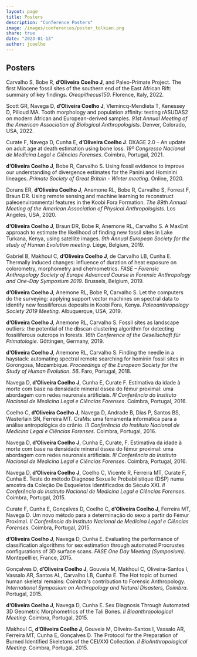 ```yaml
---
layout: page
title: Posters
description: "Conference Posters"
image: /images/conferences/poster_tolkien.png
share: true
date: "2023-01-13"
author: jcoelho
---
```


## Posters

Carvalho S, Bobe R, **d’Oliveira Coelho J**, and Paleo-Primate Project. The first Miocene fossil sites of the southern end of the East African Rift: summary of key findings. *Oreopithecus150*. Florence, Italy, 2022.

Scott GR, Navega D, **d’Oliveira Coelho J**, Vlemincq-Mendieta T, Kenessey D, Pilloud MA. Tooth morphology and population affinity: testing rASUDAS2 on modern African and European-derived samples. *91st Annual Meeting of the American Association of Biological Anthropologists*. Denver, Colorado, USA, 2022.

Curate F, Navega D, Cunha E, **d’Oliveira Coelho J**. DXAGE 2.0 – An update on adult age at death estimation using bone loss. *19º Congresso Nacional de Medicina Legal e Ciências Forenses*. Coimbra, Portugal, 2021.

**d’Oliveira Coelho J**, Bobe R, Carvalho S. Using fossil evidence to improve our understanding of divergence estimates for the Panini and Hominini lineages. *Primate Society of Great Britain - Winter meeting*. Online, 2020.

Dorans ER, **d’Oliveira Coelho J**, Anemone RL, Bobe R, Carvalho S, Forrest F, Braun DR. Using remote sensing and machine learning to reconstruct paleoenvironmental features in the Koobi Fora Formation. *The 89th Annual Meeting of the American Association of Physical Anthropologists*. Los Angeles, USA, 2020.

**d’Oliveira Coelho J**, Braun DR, Bobe R, Anemone RL, Carvalho S. A MaxEnt approach to estimate the likelihood of finding new fossil sites in Lake Turkana, Kenya, using satellite images. *9th Annual European Society for the study of Human Evolution meeting*. Liège, Belgium, 2019.

Gabriel B, Makhoul C, **d’Oliveira Coelho J**, de Carvalho LB, Cunha E. Thermally induced changes: influence of duration of heat exposure on colorometry, morphometry and chemometrics. *FASE – Forensic Anthropology Society of Europe Advanced Course in Forensic Anthropology and One-Day Symposium 2019*. Brussels, Belgium, 2019.

**d’Oliveira Coelho J**, Anemone RL, Bobe R, Carvalho S. Let the computers do the surveying: applying support vector machines on spectral data to identify new fossiliferous deposits in Koobi Fora, Kenya. *Paleoanthropology Society 2019 Meeting*. Albuquerque, USA, 2019.

**d’Oliveira Coelho J**, Anemone RL, Carvalho S. Fossil sites as landscape outliers: the potential of the dbscan clustering algorithm for detecting fossiliferous outcrops in forests. *16th Conference of the Gesellschaft für Primatologie*. Göttingen, Germany, 2019.

**d’Oliveira Coelho J**, Anemone RL, Carvalho S. Finding the needle in a haystack: automating spectral remote searching for hominin fossil sites in Gorongosa, Mozambique. *Proceedings of the European Society for the Study of Human Evolution. 56*. Faro, Portugal, 2018.

Navega D, **d’Oliveira Coelho J**, Cunha E, Curate F. Estimativa da idade à morte com base na densidade mineral óssea do fémur proximal: uma abordagem com redes neuronais artificiais. *III Conferência do Instituto Nacional de Medicina Legal e Ciências Forenses*. Coimbra, Portugal, 2016.

Coelho C, **d’Oliveira Coelho J**, Navega D, Andrade B, Dias P, Santos BS, Wasterlain SN, Ferreira MT. CraMs: uma ferramenta informática para a análise antropológica do crânio. *III Conferência do Instituto Nacional de Medicina Legal e Ciências Forenses*. Coimbra, Portugal, 2016.

Navega D, **d’Oliveira Coelho J**, Cunha E, Curate, F. Estimativa da idade à morte com base na densidade mineral óssea do fémur proximal: uma abordagem com redes neuronais artificiais. *III Conferência do Instituto Nacional de Medicina Legal e Ciências Forenses*. Coimbra, Portugal, 2016.

Navega D, **d’Oliveira Coelho J**, Coelho C, Vicente R, Ferreira MT, Curate F, Cunha E. Teste do método Diagnose Sexualle Probabilistique (DSP) numa amostra da Coleção De Esqueletos Identificados do Século XXI. *II Conferência do Instituto Nacional de Medicina Legal e Ciências Forenses*. Coimbra, Portugal, 2015.

Curate F, Cunha E, Gonçalves D, Coelho C, **d’Oliveira Coelho J**, Ferreira MT, Navega D. Um novo método para a determinação do sexo a partir do Fémur Proximal. *II Conferência do Instituto Nacional de Medicina Legal e Ciências Forenses*. Coimbra, Portugal, 2015.

**d’Oliveira Coelho J**, Navega D, Cunha E. Evaluating the performance of classification algorithms for sex estimation through automated Procrustes configurations of 3D surface scans. *FASE One Day Meeting (Symposium)*. Montepelllier, France, 2015.

Gonçalves D, **d’Oliveira Coelho J**, Gouveia M, Makhoul C, Oliveira-Santos I, Vassalo AR, Santos AL, Carvalho LB, Cunha E. The Hot topic of burned human skeletal remains: Coimbra's contribution to Forensic Anthropology. *International Symposium on Anthropology and Natural Disasters, Coimbra*. Portugal, 2015.

**d’Oliveira Coelho J**, Navega D, Cunha E. Sex Diagnosis Through Automated 3D Geometric Morphometrics of the Tali Bones. *II Bioanthropological Meeting*. Coimbra, Portugal, 2015.

Makhoul C, **d’Oliveira Coelho J**, Gouveia M, Oliveira-Santos I, Vassalo AR, Ferreira MT, Cunha E, Gonçalves D. The Protocol for the Preparation of Burned Identified Skeletons of the CEI/XXI Collection. *II BioAnthropological Meeting*. Coimbra, Portugal, 2015.
